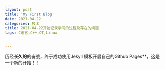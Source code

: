 ```yaml
---
layout: post
title: 'My First Blog'
date: 2021-04-22
categories: 技术
title: 2021-04-22开始记录学习的过程及存在的问题 
tags: C语言,C++,QT,Linux


---
```

 历经**长久的**的奋战，终于成功使用Jekyll 模板开启自己的Github Pages**，这是一个新的开始！！
 
